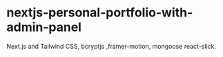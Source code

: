 # nextjs-personal-portfolio-with-admin-panel
Next.js and Tailwind CSS, bcryptjs ,framer-motion, mongoose react-slick.
